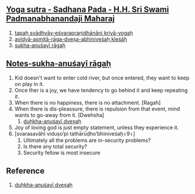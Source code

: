 ## [Yoga sutra - Sadhana Pada - H.H. Sri Swami Padmanabhanandaji Maharaj](https://www.youtube.com/watch?v=0XhhRave5CY)
1. [tapaḥ svādhyāy-eśvarapraṇidhānāni kriyā-yogaḥ](https://www.swamij.com/yoga-sutras-20109.htm)
2. [avidyā-asmitā-rāga-dveṣa-abhiniveśaḥ kleśāḥ](https://www.yogapradipika.com/yoga-sutra-2-3)
3. [sukha-anuśayī rāgaḥ](https://www.yogapradipika.com/yoga-sutra-sutra-2-7)


## [Notes-sukha-anuśayī rāgaḥ](https://www.yogapradipika.com/yoga-sutra-sutra-2-7)
1. Kid doesn't want to enter cold river, but once entered, they want to keep on play in it.
2. Once ther is a joy, we have tendency to go behind it and keep repeating it.
3. When there is no happiness, there is no attachment. [Ragah]
4. When there is dis-pleassure, there is repulsion from that event, mind wants to go-away from it. [Dwehsha]
   1. [duḥkha-anuśayī dveṣaḥ](https://yogasutrastudy.info/yoga-sutra-translations/ysp-sutras2-01-2-20/)
5. Joy of loving god is just empty statement, unless they experience it.
6. [svarasavāhī viduṣo’pi tathārūḍho’bhiniveśaḥ॥9॥]
   1. Ultimately all the problems are in-security problems?
   2. Is there any total security?
   3. Security fellow is most insecure

 ## Reference
 1. [duḥkha-anuśayī dveṣaḥ](https://yogasutrastudy.info/yoga-sutra-translations/ysp-sutras2-01-2-20/)
